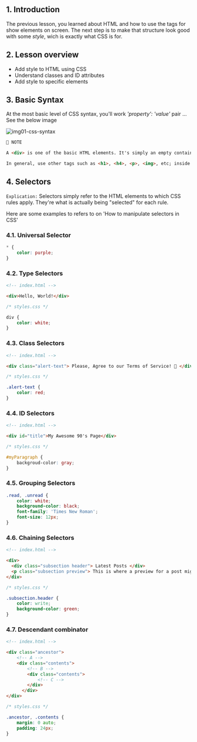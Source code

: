 ## 1. Introduction

The previous lesson, you learned about HTML and how to use the tags for show elements on screen. The next step is to make that structure look good with some *style*, wich is exactly what CSS is for.

## 2. Lesson overview

<ul>
	<li>Add style to HTML using CSS</li>
	<li>Understand classes and ID attributes</li>
	<li>Add style to specific elements</li>
</ul>

## 3. Basic Syntax

At the most basic level of CSS syntax, you'll work  *'property': 'value'* pair ... See the below image

![img01-css-syntax](https://cdn.statically.io/gh/TheOdinProject/curriculum/05ce472eabf8e04eeb2cc9139e66db884074fd7d/foundations/html_css/css-foundations/imgs/00.jpg)
```markdown
📑 NOTE

A <div> is one of the basic HTML elements. It's simply an empty container.

In general, use other tags such as <h1>, <h4>, <p>, <img>, etc; inside a <div>
```

## 4. Selectors

`Explication:` Selectors simply refer to the HTML elements to which CSS rules apply.
They're what is actually being "selected" for each rule.

Here are some examples to refers to on 'How to manipulate selectors in CSS'

### 4.1. Universal Selector

```CSS
* {
	color: purple;
}
```

### 4.2. Type Selectors

```HTML
<!-- index.html -->

<div>Hello, World!</div>
```

```CSS
/* styles.css */

div {
	color: white;
}
```

### 4.3. Class Selectors

```HTML
<!-- index.html -->

<div class="alert-text"> Please, Agree to our Terms of Service! 🙏 </div>
```

```CSS
/* styles.css */

.alert-text {
	color: red;
}
```

### 4.4. ID Selectors

```HTML
<!-- index.html -->

<div id="title">My Awesome 90's Page</div>
```

```CSS
/* styles.css */

#myParagraph {
	backgroud-color: gray;
}
```

### 4.5. Grouping Selectors

```CSS
.read, .unread {
	color: white;
	background-color: black;
	font-family: 'Times New Roman';
	font-size: 12px;
}
```

### 4.6. Chaining Selectors

```HTML
<!-- index.html -->

<div>
  <div class="subsection header"> Latest Posts </div>
  <p class="subsection preview"> This is where a preview for a post might go. </p>
</div>
```

```CSS
/* styles.css */

.subsection.header {
	color: write;
	background-color: green;
}
```

### 4.7. Descendant combinator

```HTML
<!-- index.html -->

<div class="ancestor">
	<!-- A -->
	<div class="contents">
		<!-- B -->
	    <div class="contents">
			<!-- C -->
		</div>
	  </div>
</div>
```

```CSS
/* styles.css */

.ancestor, .contents {
	margin: 0 auto;
	padding: 24px; 
}
```


